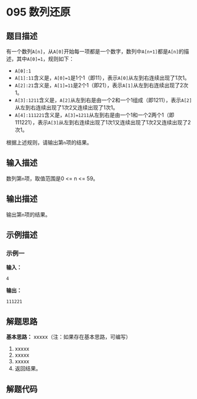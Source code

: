 # 095 数列还原

## 题目描述

有一个数列`A[n]`，从`A[0]`开始每一项都是一个数字，数列中`A[n+1]`都是`A[n]`的描述，其中`A[0]=1`，规则如下：
- `A[θ]:1`
- `A[1]:11`含义是，`A[0]=1`是1个1（即11），表示`A[0]`从左到右连续出现了1次1。
- `A[2]:21`含义是，`A[1]=11`是2个1（即21），表示`A[1]`从左到右连续出现了2次1。
- `A[3]:1211`含义是，`A[2]`从左到右是由一个2和一个1组成（即1211），表示`A[2]`从左到右连续出现了1次2又连续出现了1次1。
- `A[4]:111221`含义是，`A[3]=1211`从左到右是由一个1和一个2两个1（即111221），表示`A[3]`从左到右连续出现了1次1又连续出现了1次2又连续出现了2次1。

根据上述规则，请输出第`n`项的结果。

## 输入描述

数列第`n`项，取值范围是0 <= n <= 59。

## 输出描述

输出第`n`项的结果。

## 示例描述

### 示例一

**输入：**
```text
4
```

**输出：**
```text
111221
```

## 解题思路

**基本思路：** xxxxx（注：如果存在基本思路，可编写）
1. xxxxx
2. xxxxx
3. xxxxx
4. 返回结果。

## 解题代码
